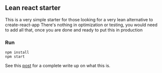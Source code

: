 ## Lean react starter
This is a very simple starter for those looking for a very lean alternative to create-react-app
There's nothing in optimization or testing, you would need to add all that, once you are done and ready to put this in production

### Run
```
npm install
npm start
```

See this [post](https://www.robimoller.com/blog/article/2022/06/minimal-react-starter-for-beginners) for a complete write up on what this is.
